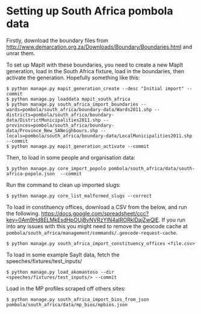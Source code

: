 # Setting up South Africa pombola data

Firstly, download the boundary files from
http://www.demarcation.org.za/Downloads/Boundary/Boundaries.html and unrar
them.

To set up MapIt with these boundaries, you need to create a new MapIt
generation, load in the South Africa fixture, load in the boundaries, then
activate the generation. Hopefully something like this:

    $ python manage.py mapit_generation_create --desc "Initial import" --commit
    $ python manage.py loaddata mapit_south_africa
    $ python manage.py south_africa_import_boundaries --wards=pombola/south_africa/boundary-data/Wards2011.shp --districts=pombola/south_africa/boundary-data/DistrictMunicipalities2011.shp --provinces=pombola/south_africa/boundary-data/Province_New_SANeighbours.shp --locals=pombola/south_africa/boundary-data/LocalMunicipalities2011.shp --commit
    $ python manage.py mapit_generation_activate --commit

Then, to load in some people and organisation data:

    $ python manage.py core_import_popolo pombola/south_africa/data/south-africa-popolo.json  --commit

Run the command to clean up imported slugs:

    $ python manage.py core_list_malformed_slugs --correct

To load in constituency offices, download a CSV from the below, and run the following.
https://docs.google.com/spreadsheet/ccc?key=0Am9Hd8ELMkEsdHpOUjBvNVRzYlN4alRORklDajZwQlE.
If you run into any issues with this you might need to remove the
geocode cache at `pombola/south_africa/management/commands/.geocode-request-cache`.

    $ python manage.py south_africa_import_constituency_offices <file.csv>

To load in some example SayIt data, fetch the speeches/fixtures/test_inputs/

    $ python manage.py load_akomantoso --dir <speeches/fixtures/test_inputs/> --commit

Load in the MP profiles scraped off others sites:

    $ python manage.py south_africa_import_bios_from_json pombola/south_africa/data/mp_bios/mpbios.json

